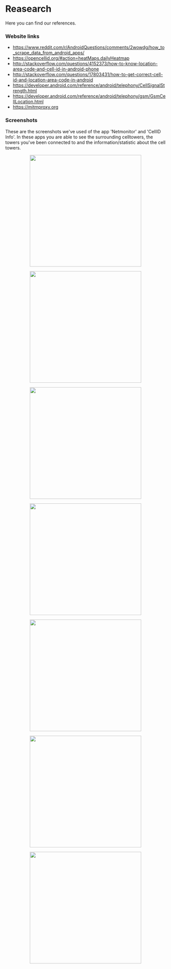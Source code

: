 # Reasearch
Here you can find our references.

### Website links
* https://www.reddit.com/r/AndroidQuestions/comments/2wowdg/how_to_scrape_data_from_android_apps/
* https://opencellid.org/#action=heatMaps.dailyHeatmap
* http://stackoverflow.com/questions/4152373/how-to-know-location-area-code-and-cell-id-in-android-phone
* http://stackoverflow.com/questions/17803431/how-to-get-correct-cell-id-and-location-area-code-in-android
* https://developer.android.com/reference/android/telephony/CellSignalStrength.html 
* https://developer.android.com/reference/android/telephony/gsm/GsmCellLocation.html
* https://mitmproxy.org


### Screenshots 
These are the screenshots we've used of the app 'Netmonitor' and 'CellID Info'. In these apps you are able to see the surrounding celltowers, the towers you've been connected to and the information/statistic about the cell towers.

<p align="center">
  <img src="Screenshot_app_01.png" width="350"/>
</p>


<p align="center">
  <img src="Screenshot_app_02.png" width="350"/>
</p>


<p align="center">
  <img src="Screenshot_app_03.png" width="350"/>
</p>


<p align="center">
  <img src="Screenshot_app_04.png" width="350"/>
</p>


<p align="center">
  <img src="Screenshot_app_05.png" width="350"/>
</p>


<p align="center">
  <img src="Screenshot_app_06.png" width="350"/>
</p>


<p align="center">
  <img src="Screenshot_app_07.png" width="350"/>
</p>
